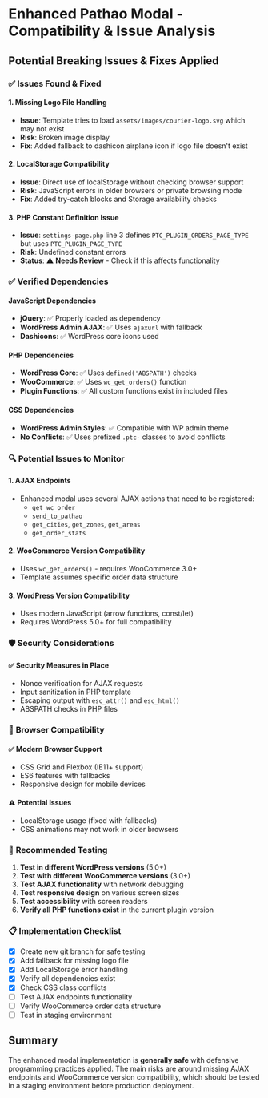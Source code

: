 # Enhanced Pathao Modal - Compatibility & Issue Analysis

## Potential Breaking Issues & Fixes Applied

### ✅ **Issues Found & Fixed**

#### 1. **Missing Logo File Handling**
- **Issue**: Template tries to load `assets/images/courier-logo.svg` which may not exist
- **Risk**: Broken image display
- **Fix**: Added fallback to dashicon airplane icon if logo file doesn't exist

#### 2. **LocalStorage Compatibility**
- **Issue**: Direct use of localStorage without checking browser support
- **Risk**: JavaScript errors in older browsers or private browsing mode  
- **Fix**: Added try-catch blocks and Storage availability checks

#### 3. **PHP Constant Definition Issue**
- **Issue**: `settings-page.php` line 3 defines `PTC_PLUGIN_ORDERS_PAGE_TYPE` but uses `PTC_PLUGIN_PAGE_TYPE`
- **Risk**: Undefined constant errors
- **Status**: ⚠️ **Needs Review** - Check if this affects functionality

### ✅ **Verified Dependencies**

#### JavaScript Dependencies
- **jQuery**: ✅ Properly loaded as dependency
- **WordPress Admin AJAX**: ✅ Uses `ajaxurl` with fallback
- **Dashicons**: ✅ WordPress core icons used

#### PHP Dependencies  
- **WordPress Core**: ✅ Uses `defined('ABSPATH')` checks
- **WooCommerce**: ✅ Uses `wc_get_orders()` function
- **Plugin Functions**: ✅ All custom functions exist in included files

#### CSS Dependencies
- **WordPress Admin Styles**: ✅ Compatible with WP admin theme
- **No Conflicts**: ✅ Uses prefixed `.ptc-` classes to avoid conflicts

### 🔍 **Potential Issues to Monitor**

#### 1. **AJAX Endpoints**
- Enhanced modal uses several AJAX actions that need to be registered:
  - `get_wc_order`
  - `send_to_pathao`  
  - `get_cities`, `get_zones`, `get_areas`
  - `get_order_stats`

#### 2. **WooCommerce Version Compatibility**
- Uses `wc_get_orders()` - requires WooCommerce 3.0+
- Template assumes specific order data structure

#### 3. **WordPress Version Compatibility**
- Uses modern JavaScript (arrow functions, const/let)
- Requires WordPress 5.0+ for full compatibility

### 🛡️ **Security Considerations**

#### ✅ **Security Measures in Place**
- Nonce verification for AJAX requests
- Input sanitization in PHP template
- Escaping output with `esc_attr()` and `esc_html()`
- ABSPATH checks in PHP files

### 📱 **Browser Compatibility**

#### ✅ **Modern Browser Support**
- CSS Grid and Flexbox (IE11+ support)
- ES6 features with fallbacks
- Responsive design for mobile devices

#### ⚠️ **Potential Issues**
- LocalStorage usage (fixed with fallbacks)
- CSS animations may not work in older browsers

### 🚀 **Recommended Testing**

1. **Test in different WordPress versions** (5.0+)
2. **Test with different WooCommerce versions** (3.0+)
3. **Test AJAX functionality** with network debugging
4. **Test responsive design** on various screen sizes
5. **Test accessibility** with screen readers
6. **Verify all PHP functions exist** in the current plugin version

### 📋 **Implementation Checklist**

- [x] Create new git branch for safe testing
- [x] Add fallback for missing logo file
- [x] Add LocalStorage error handling
- [x] Verify all dependencies exist
- [x] Check CSS class conflicts
- [ ] Test AJAX endpoints functionality
- [ ] Verify WooCommerce order data structure
- [ ] Test in staging environment

## Summary

The enhanced modal implementation is **generally safe** with defensive programming practices applied. The main risks are around missing AJAX endpoints and WooCommerce version compatibility, which should be tested in a staging environment before production deployment.